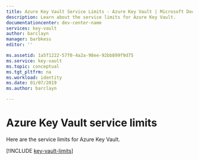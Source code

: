 ```yaml
---
title: Azure Key Vault Service Limits - Azure Key Vault | Microsoft Docs
description: Learn about the service limits for Azure Key Vault.
documentationcenter: dev-center-name
services: key-vault
author: barclayn
manager: barbkess
editor: ''

ms.assetid: 1a5f1222-57f0-4a2a-98ee-92bb899f9d75
ms.service: key-vault
ms.topic: conceptual
ms.tgt_pltfrm: na
ms.workload: identity
ms.date: 01/07/2019
ms.author: barclayn

---
```

# Azure Key Vault service limits

Here are the service limits for Azure Key Vault.

[!INCLUDE [key-vault-limits](../../includes/key-vault-limits.md)]

